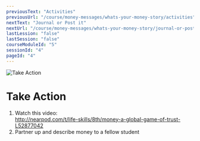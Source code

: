 ```yaml
---
previousText: "Activities"
previousUrl: "/course/money-messages/whats-your-money-story/activities"
nextText: "Journal or Post it"
nextUrl: "/course/money-messages/whats-your-money-story/journal-or-post-it"
lastLession: "false"
lastSession: "false"
courseModuleId: "5"
sessionId: "4"
pageId: "4"
---
```



![Take Action](/assets/img/lets-talk-about-it.png)
# Take Action

1. Watch this video:<br> <a href="http://nearpod.com/t/life-skills/8th/money-a-global-game-of-trust-L52877042" target="_blank">http://nearpod.com/t/life-skills/8th/money-a-global-game-of-trust-L52877042</a> 
2. Partner up and describe money to a fellow student
